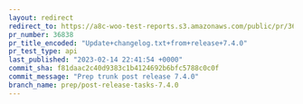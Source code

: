 ```yaml
---
layout: redirect
redirect_to: https://a8c-woo-test-reports.s3.amazonaws.com/public/pr/36838/api/index.html
pr_number: 36838
pr_title_encoded: "Update+changelog.txt+from+release+7.4.0"
pr_test_type: api
last_published: "2023-02-14 22:41:54 +0000"
commit_sha: f81daac2c40d9383c1b4124692b6bfc5788c0c0f
commit_message: "Prep trunk post release 7.4.0"
branch_name: prep/post-release-tasks-7.4.0
---
```


